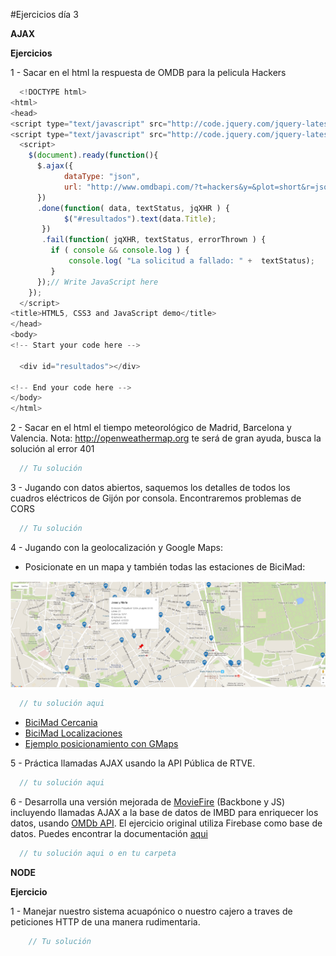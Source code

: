 #Ejercicios día 3

**AJAX**

**Ejercicios**

1 - Sacar en el html la respuesta de OMDB para la pelicula Hackers

```javascript
  <!DOCTYPE html>
<html>
<head>
<script type="text/javascript" src="http://code.jquery.com/jquery-latest.min.js"></script>
<script type="text/javascript" src="http://code.jquery.com/jquery-latest.min.js"></script>
  <script>
    $(document).ready(function(){
      $.ajax({
            dataType: "json",
            url: "http://www.omdbapi.com/?t=hackers&y=&plot=short&r=json"
      })
      .done(function( data, textStatus, jqXHR ) {
            $("#resultados").text(data.Title);
       })
       .fail(function( jqXHR, textStatus, errorThrown ) {
         if ( console && console.log ) {
             console.log( "La solicitud a fallado: " +  textStatus);
         }
      });// Write JavaScript here 
    });
  </script>
<title>HTML5, CSS3 and JavaScript demo</title>
</head>
<body>
<!-- Start your code here -->

  <div id="resultados"></div>

<!-- End your code here -->
</body>
</html>
```

2 - Sacar en el html el tiempo meteorológico de Madrid, Barcelona y Valencia. 
Nota: http://openweathermap.org te será de gran ayuda, busca la solución al error 401

```javascript
  // Tu solución
```


3 - Jugando con datos abiertos, saquemos los detalles de todos los cuadros eléctricos de Gijón por consola.
Encontraremos problemas de CORS


```javascript
  // Tu solución
```


4 - Jugando con la geolocalización y Google Maps:

- Posicionate en un mapa y también todas las estaciones de BiciMad:

![Captura de localizaciones](https://github.com/UlisesGascon/bicimad-api/blob/master/ejemplos/img/gmaps_bicimad_station.png?raw=true)

```javascript
  // tu solución aqui
```

- [BiciMad Cercania](http://bicimad-api.herokuapp.com/api-v1/locations/nearest/?lat=40.418889&long=-3.691944&distance=1000000000)
- [BiciMad Localizaciones](http://bicimad-api.herokuapp.com/api-v1/locations/)
- [Ejemplo posicionamiento con GMaps](otros/posicionamiento)


5 - Práctica llamadas AJAX usando la API Pública de RTVE.

```javascript
  // tu solución aqui
```

6 - Desarrolla una versión mejorada de [MovieFire](https://github.com/arvindr21/movieFire) (Backbone y JS) incluyendo llamadas AJAX a la base de datos de IMBD para enriquecer los datos, usando [OMDb API](http://omdbapi.com/). 
El ejercicio original utiliza Firebase como base de datos. Puedes encontrar la documentación [aqui](https://www.firebase.com/docs/)

```javascript
  // tu solución aqui o en tu carpeta
```


**NODE**


**Ejercicio**

1 - Manejar nuestro sistema acuapónico o nuestro cajero a traves de peticiones HTTP de una manera rudimentaria.

```javascript
    // Tu solución
```